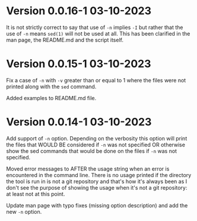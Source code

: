 
# Version 0.0.16-1 03-10-2023

It is not strictly correct to say that use of `-n` implies `-I` but rather that
the use of `-n` means `sed(1)` will not be used at all. This has been clarified
in the man page, the README.md and the script itself.

# Version 0.0.15-1 03-10-2023

Fix a case of `-n` with `-v` greater than or equal to 1 where the files were not
printed along with the `sed` command.

Added examples to README.md file.


# Version 0.0.14-1 03-10-2023

Add support of `-n` option. Depending on the verbosity this option will print
the files that WOULD BE considered if `-n` was not specified OR otherwise show
the sed commands that would be done on the files if `-n` was not specified.

Moved error messages to AFTER the usage string when an error is encountered in
the command line. There is no usage printed if the directory the tool is run in
is not a git repository and that's how it's always been as I don't see the
purpose of showing the usage when it's not a git repository: at least not at
this point.

Update man page with typo fixes (missing option description) and add the new
`-n` option.
